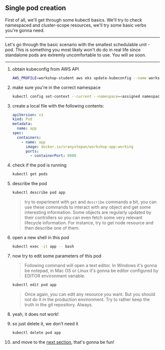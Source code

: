 ## Single pod creation

First of all, we'll get through some kubectl basics. We'll try to check namespaced
and cluster-scope resources, we'll try some basic verbs you're gonna need.

---

Let's go through the basic scenario with the smallest schedulable unit - pod. This is something you most likely won't do do in real life
since standalone pods are extremly uncomfortable to use. You will se
soon.

---

1. obtain kubeconfig from AWS API

    ```bash
    AWS_PROFILE=workshop-student aws eks update-kubeconfig --name workshops-01
    ```

2. make sure you're in the correct namespace

    ```bash
    kubectl config set-context --current --namespace=<assigned namespace>
    ```

3. create a local file with the following contents:

    ```yaml
    apiVersion: v1
    kind: Pod
    metadata:
      name: app
    spec:
      containers:
        - name: app
          image: docker.io/vranystepan/workshop-app:working
          ports:
            - containerPort: 8080
    ```

4. check if the pod is running

    ```bash
    kubectl get pods
    ```

5. describe the pod

    ```bash
    kubectl describe pod app
    ```

    > try to experiment with `get` and `describe` commands a bit, you can use these commands to interact with any object and get some interesting information. Some objects are regularly updated by their controllers so you can even fetch some very relevant lifecycle information. For instance, try to get node resource and then describe one of them.

6. open a new shell in this pod

    ```bash
    kubectl exec -it app -- bash
    ```

7. now try to edit some parameters of this pod

    > Following command will open a text editor. In Windows it's gonna be notepad, in Mac OS or Linux it's gonna be editor configured by EDITOR environment variable.

    ```bash
    kubectl edit pod app
    ```

    > Once again, you can edit any resource you want. But you should not do it in the production environment. Try to rather keep the truth in the git repository. Always.

8. yeah, it does not work!

9. so just delete it, we don't need it

    ```bash
    kubectl delete pod app
    ```

10. and move to the [next section](./01_deployment.md), that's gonna be fun!
